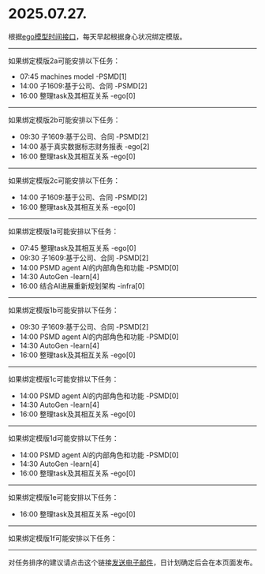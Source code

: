 # 2025.07.27.

根据[ego模型时间接口](https://gitee.com/hyg/blog/blob/master/timeflow.md)，每天早起根据身心状况绑定模版。

---
如果绑定模版2a可能安排以下任务：

- 07:45	machines model -PSMD[1]
- 14:00	子1609:基于公司、合同 -PSMD[2]
- 16:00	整理task及其相互关系 -ego[0]

---
如果绑定模版2b可能安排以下任务：

- 09:30	子1609:基于公司、合同 -PSMD[2]
- 14:00	基于真实数据标志财务报表 -ego[2]
- 16:00	整理task及其相互关系 -ego[0]

---
如果绑定模版2c可能安排以下任务：

- 14:00	子1609:基于公司、合同 -PSMD[2]
- 16:00	整理task及其相互关系 -ego[0]

---
如果绑定模版1a可能安排以下任务：

- 07:45	整理task及其相互关系 -ego[0]
- 09:30	子1609:基于公司、合同 -PSMD[2]
- 14:00	PSMD agent AI的内部角色和功能 -PSMD[0]
- 14:30	AutoGen -learn[4]
- 16:00	结合AI进展重新规划架构 -infra[0]

---
如果绑定模版1b可能安排以下任务：

- 09:30	子1609:基于公司、合同 -PSMD[2]
- 14:00	PSMD agent AI的内部角色和功能 -PSMD[0]
- 14:30	AutoGen -learn[4]
- 16:00	整理task及其相互关系 -ego[0]

---
如果绑定模版1c可能安排以下任务：

- 14:00	PSMD agent AI的内部角色和功能 -PSMD[0]
- 14:30	AutoGen -learn[4]
- 16:00	整理task及其相互关系 -ego[0]

---
如果绑定模版1d可能安排以下任务：

- 14:00	PSMD agent AI的内部角色和功能 -PSMD[0]
- 14:30	AutoGen -learn[4]
- 16:00	整理task及其相互关系 -ego[0]

---
如果绑定模版1e可能安排以下任务：

- 16:00	整理task及其相互关系 -ego[0]

---
如果绑定模版1f可能安排以下任务：


---
对任务排序的建议请点击这个链接<a href="mailto:huangyg@mars22.com?subject=关于2025.07.27.任务排序的建议&body=date: 2025.07.27.%0D%0Afile: ../../blog/release/time/d.20250727.md%0D%0A---请勿修改邮件主题及以上内容---%0D%0A">发送电子邮件</a>，日计划确定后会在本页面发布。